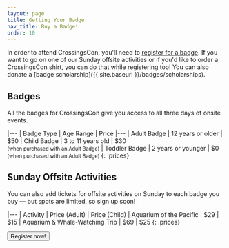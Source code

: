 ```yaml
---
layout: page
title: Getting Your Badge
nav_title: Buy a Badge!
order: 10
---
```


In order to attend CrossingsCon, you'll need to [register for a badge](https://crossingscon-2017.eventbrite.com/?aff=site). If you want to go on one of our Sunday offsite activities or if you'd like to order a CrossingsCon shirt, you can do that while registering too! You can also donate a [badge scholarship]({{ site.baseurl }}/badges/scholarships).

## Badges

All the badges for CrossingsCon give you access to all three days of onsite events.

|---
| Badge Type | Age Range | Price
|---
| Adult Badge | 12 years or older | $50
| Child Badge | 3 to 11 years old | $30 <br/><small>(when purchased with an Adult Badge)</small>
| Toddler Badge | 2 years or younger | $0 <br/><small>(when purchased with an Adult Badge)</small>
{: .prices}

## Sunday Offsite Activities

You can also add tickets for offsite activities on Sunday to each badge you buy &mdash; but spots are limited, so sign up soon!

|---
| Activity | Price (Adult) | Price (Child)
| Aquarium of the Pacific | $29 | $15
| Aquarium & Whale-Watching Trip | $69 | $25
{: .prices}

<div class="badge-cta-container"><a href="https://crossingscon-2017.eventbrite.com/?aff=site" target="_blank"><button class="primary">Register now!</button></a></div>
